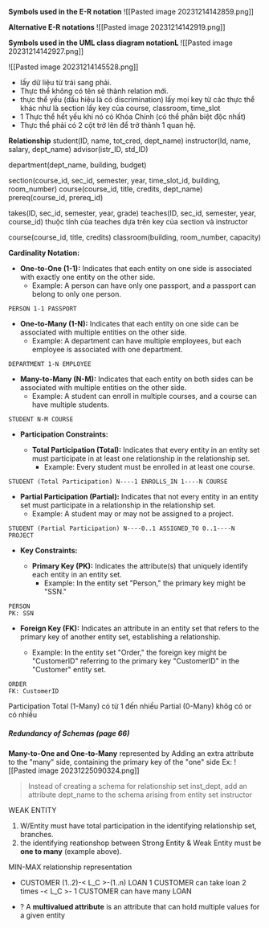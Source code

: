 
**Symbols used in the E-R notation**
![[Pasted image 20231214142859.png]]



**Alternative E-R notations**
![[Pasted image 20231214142919.png]]



**Symbols used in the UML class diagram notationL** 
![[Pasted image 20231214142927.png]]

![[Pasted image 20231214145528.png]]

+ lấy dữ liệu từ trái sang phải.
+ Thực thể không có tên sẽ thành relation mới.
+ thực thể yếu (dấu hiệu là có discrimination) lấy mọi key từ các thực thể khác
	như là section lấy key của course, classroom, time_slot
+ 1 Thực thể hết yếu khi nó có Khóa Chính (có thể phân biệt độc nhất)
+ Thực thể phải có 2 cột trở lên để trở thành 1 quan hệ.

**Relationship**
student(ID, name, tot_cred, dept_name)
instructor(Id, name, salary, dept_name)
advisor(istr_ID, std_ID)

department(dept_name, building, budget)

section(course_id, sec_id, semester, year, time_slot_id, building, room_number)
course(course_id, title, credits, dept_name)
prereq(course_id, prereq_id)

takes(ID, sec_id, semester, year, grade)
teaches(ID, sec_id, semester, year, course_id)
	thuộc tính của teaches dựa trên key của section và instructor 

course(course_id, title, credits)
classroom(building, room_number, capacity)


**Cardinality Notation:**
	
- **One-to-One (1-1):** Indicates that each entity on one side is associated with exactly one entity on the other side.
    - Example: A person can have only one passport, and a passport can belong to only one person.
```plaintext
PERSON 1-1 PASSPORT
```
	
- **One-to-Many (1-N):** Indicates that each entity on one side can be associated with multiple entities on the other side.
    - Example: A department can have multiple employees, but each employee is associated with one department.
```plaintext
DEPARTMENT 1-N EMPLOYEE
```
- **Many-to-Many (N-M):** Indicates that each entity on both sides can be associated with multiple entities on the other side.
    - Example: A student can enroll in multiple courses, and a course can have multiple students.
```plaintext
STUDENT N-M COURSE
```

- **Participation Constraints:**
    
    - **Total Participation (Total):** Indicates that every entity in an entity set must participate in at least one relationship in the relationship set.
        - Example: Every student must be enrolled in at least one course.
```plaintext
STUDENT (Total Participation) N----1 ENROLLS_IN 1----N COURSE
```
	
+ **Partial Participation (Partial):** Indicates that not every entity in an entity set must participate in a relationship in the relationship set.
    - Example: A student may or may not be assigned to a project.
```plaintext
STUDENT (Partial Participation) N----0..1 ASSIGNED_TO 0..1----N PROJECT
```

- **Key Constraints:**
    
    - **Primary Key (PK):** Indicates the attribute(s) that uniquely identify each entity in an entity set.
        - Example: In the entity set "Person," the primary key might be "SSN."
```plaintext
PERSON
PK: SSN
```


- **Foreign Key (FK):** Indicates an attribute in an entity set that refers to the primary key of another entity set, establishing a relationship.
	
    - Example: In the entity set "Order," the foreign key might be "CustomerID" referring to the primary key "CustomerID" in the "Customer" entity set.
```plaintext
ORDER
FK: CustomerID
```

Participation
	Total (1-Many) có từ 1 đến nhiều
	Partial (0-Many) khôg có or có nhiều

##### Redundancy of Schemas (page 66)
**Many-to-One and One-to-Many** represented by
	Adding an extra attribute to the "many" side, containing the primary key of the "one" side
Ex: ![[Pasted image 20231225090324.png]]
 >Instead of creating a schema for relationship set inst_dept, add an attribute dept_name to the schema arising from entity set instructor

WEAK ENTITY
1) W/Entity must have total participation in the identifying relationship set, branches.
2) the identifying reationshop between Strong Entity & Weak Entity must be **one to many** (example above).

MIN-MAX relationship representation
 + CUSTOMER (1..2)-< L_C >-(1..n) LOAN 
	 1 CUSTOMER can take loan 2 times -< L_C >- 1 CUSTOMER  can have many LOAN

+ ? A **multivalued attribute** is an attribute that can hold multiple values for a given entity